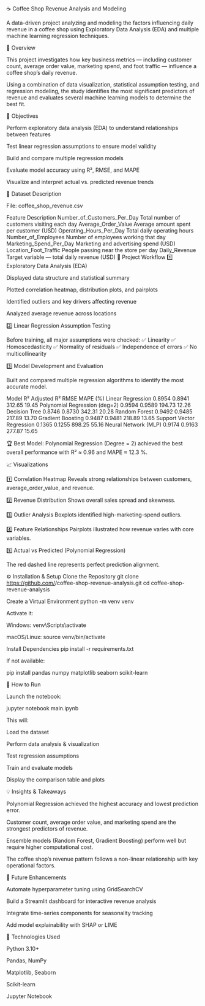 ☕ Coffee Shop Revenue Analysis and Modeling

A data-driven project analyzing and modeling the factors influencing daily revenue in a coffee shop using Exploratory Data Analysis (EDA) and multiple machine learning regression techniques.

📘 Overview

This project investigates how key business metrics — including customer count, average order value, marketing spend, and foot traffic — influence a coffee shop’s daily revenue.

Using a combination of data visualization, statistical assumption testing, and regression modeling, the study identifies the most significant predictors of revenue and evaluates several machine learning models to determine the best fit.

🎯 Objectives

Perform exploratory data analysis (EDA) to understand relationships between features

Test linear regression assumptions to ensure model validity

Build and compare multiple regression models

Evaluate model accuracy using R², RMSE, and MAPE

Visualize and interpret actual vs. predicted revenue trends

📁 Dataset Description

File: coffee_shop_revenue.csv

Feature	Description
Number_of_Customers_Per_Day	Total number of customers visiting each day
Average_Order_Value	Average amount spent per customer (USD)
Operating_Hours_Per_Day	Total daily operating hours
Number_of_Employees	Number of employees working that day
Marketing_Spend_Per_Day	Marketing and advertising spend (USD)
Location_Foot_Traffic	People passing near the store per day
Daily_Revenue	Target variable — total daily revenue (USD)
🧩 Project Workflow
1️⃣ Exploratory Data Analysis (EDA)

Displayed data structure and statistical summary

Plotted correlation heatmap, distribution plots, and pairplots

Identified outliers and key drivers affecting revenue

Analyzed average revenue across locations

2️⃣ Linear Regression Assumption Testing

Before training, all major assumptions were checked:
✅ Linearity
✅ Homoscedasticity
✅ Normality of residuals
✅ Independence of errors
✅ No multicollinearity

3️⃣ Model Development and Evaluation

Built and compared multiple regression algorithms to identify the most accurate model.

Model	R²	Adjusted R²	RMSE	MAPE (%)
Linear Regression	0.8954	0.8941	312.65	19.45
Polynomial Regression (deg=2)	0.9594	0.9589	194.73	12.26
Decision Tree	0.8746	0.8730	342.31	20.28
Random Forest	0.9492	0.9485	217.89	13.70
Gradient Boosting	0.9487	0.9481	218.89	13.65
Support Vector Regression	0.1365	0.1255	898.25	55.16
Neural Network (MLP)	0.9174	0.9163	277.87	15.65

🏆 Best Model:
Polynomial Regression (Degree = 2) achieved the best overall performance with R² ≈ 0.96 and MAPE ≈ 12.3 %.

📈 Visualizations

1️⃣ Correlation Heatmap
Reveals strong relationships between customers, average_order_value, and revenue.

2️⃣ Revenue Distribution
Shows overall sales spread and skewness.

3️⃣ Outlier Analysis
Boxplots identified high-marketing-spend outliers.

4️⃣ Feature Relationships
Pairplots illustrated how revenue varies with core variables.

5️⃣ Actual vs Predicted (Polynomial Regression)


The red dashed line represents perfect prediction alignment.

⚙️ Installation & Setup
Clone the Repository
git clone https://github.com/<your-username>/coffee-shop-revenue-analysis.git
cd coffee-shop-revenue-analysis

Create a Virtual Environment
python -m venv venv


Activate it:

Windows: venv\Scripts\activate

macOS/Linux: source venv/bin/activate

Install Dependencies
pip install -r requirements.txt


If not available:

pip install pandas numpy matplotlib seaborn scikit-learn

🚀 How to Run

Launch the notebook:

jupyter notebook main.ipynb


This will:

Load the dataset

Perform data analysis & visualization

Test regression assumptions

Train and evaluate models

Display the comparison table and plots

💡 Insights & Takeaways

Polynomial Regression achieved the highest accuracy and lowest prediction error.

Customer count, average order value, and marketing spend are the strongest predictors of revenue.

Ensemble models (Random Forest, Gradient Boosting) perform well but require higher computational cost.

The coffee shop’s revenue pattern follows a non-linear relationship with key operational factors.

🔮 Future Enhancements

Automate hyperparameter tuning using GridSearchCV

Build a Streamlit dashboard for interactive revenue analysis

Integrate time-series components for seasonality tracking

Add model explainability with SHAP or LIME

🧰 Technologies Used

Python 3.10+

Pandas, NumPy

Matplotlib, Seaborn

Scikit-learn

Jupyter Notebook
